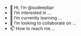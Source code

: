 - 👋 Hi, I’m @sudeepbpr
- 👀 I’m interested in ...
- 🌱 I’m currently learning ...
- 💞️ I’m looking to collaborate on ...
- 📫 How to reach me ...

<!---
sudeepbpr/sudeepbpr is a ✨ special ✨ repository because its `README.md` (this file) appears on your GitHub profile.
You can click the Preview link to take a look at your changes.
--->
